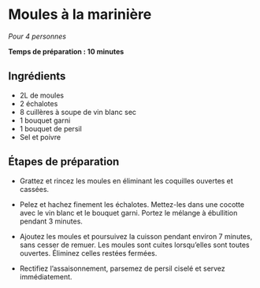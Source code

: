 # Moules à la marinière 

*Pour 4 personnes*  

**Temps de préparation : 10 minutes**  

## Ingrédients

* 2L de moules
* 2 échalotes 
* 8 cuillères à soupe de vin blanc sec
* 1 bouquet garni 
* 1 bouquet de persil 
* Sel et poivre

## Étapes de préparation 

* Grattez et rincez les moules en éliminant les coquilles ouvertes et cassées.

* Pelez et hachez finement les échalotes. Mettez-les dans une cocotte avec le vin blanc et le bouquet garni. Portez le mélange à ébullition pendant 3 minutes. 

* Ajoutez les moules et poursuivez la cuisson pendant environ 7 minutes, sans cesser de remuer. Les moules sont cuites lorsqu’elles sont toutes ouvertes. Éliminez celles restées fermées. 

* Rectifiez l’assaisonnement, parsemez de persil ciselé et servez immédiatement. 
